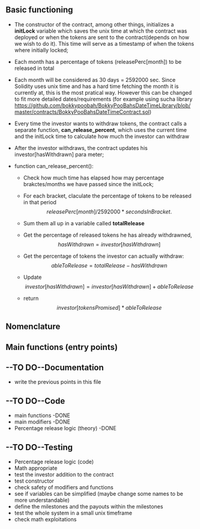 ## Basic functioning
- The constructor of the contract, among other things, initializes a **initLock** variable which  saves the unix time at which the contract was deployed or when the tokens are sent to the contract(depends on how we wish to do it). This time will serve as a timestamp of when the tokens where initially locked;
- Each month has a percentage of tokens (releasePerc[month]) to be released in total
- Each month will be considered as 30 days = 2592000 sec. Since Solidity uses unix time and has a hard time fetching the month it is currently at, this is the most pratical way. However this can be changed to fit more detailed dates/requirements (for example using sucha library https://github.com/bokkypoobah/BokkyPooBahsDateTimeLibrary/blob/master/contracts/BokkyPooBahsDateTimeContract.sol)
- Every time the investor wants to withdraw tokens, the contract calls a separate function, **can_release_percent**, which uses the current time and the initLock time to calculate how much the investor can withdraw
- After the investor withdraws, the contract updates his investor[hasWithdrawn] para meter;
- function can_release_percent():

    - Check how much time has elapsed how may percentage brakctes/months we have passed since the initLock;

    - For each bracket, claculate the percentage of tokens to be released in that period  
$$releasePerc[month]/2592000 * secondsInBracket.$$
    - Sum them all up in a variable called **totalRelease**
    - Get the percentage of released tokens he has already withdrawned,
$$hasWithdrawn=investor[hasWithdrawn]$$
    - Get the percentage of tokens the investor can actually withdraw: 
$$ableToRelease = totalRelease - hasWithdrawn$$
    - Update 
$$investor[hasWithdrawn] = investor[hasWithdrawn] + ableToRelease$$
    - return 
$$investor[tokensPromised]*ableToRelease$$
## Nomenclature

## Main functions (entry points)

## --TO DO--Documentation
- write the previous points in this file

## --TO DO--Code
- main functions -DONE
- main modifiers -DONE
- Percentage release logic  (theory) -DONE

## --TO DO--Testing
- Percentage release logic  (code)
- Math appropriate
- test the investor addition to the contract
- test constructor
- check safety of modifiers and functions
- see if variables can be simplified (maybe change some names to be more understandable)
- define the milestones and the payouts within the milestones
- test the whole system in a small unix timeframe
- check math exploitations
